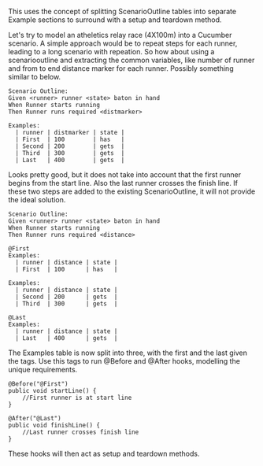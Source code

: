 This uses the concept of splitting ScenarioOutline tables into separate Example sections to surround with a setup and teardown method.

Let's try to model an atheletics relay race (4X100m) into a Cucumber scenario. A simple approach would be to repeat steps for each runner, leading to a long scenario with repeation. So how about using a scenariooutline and extracting the common variables, like number of runner and from to end distance marker for each runner. Possibly something similar to below.

    Scenario Outline: 
    Given <runner> runner <state> baton in hand
    When Runner starts running
    Then Runner runs required <distmarker>
    
    Examples: 
      | runner | distmarker | state |
      | First  | 100        | has   |
      | Second | 200        | gets  |
      | Third  | 300        | gets  |
      | Last   | 400        | gets  |
      
Looks pretty good, but it does not take into account that the first runner begins from the start line. Also the last runner crosses the finish line. If these two steps are added to the existing ScenarioOutline, it will not provide the ideal solution. 

    Scenario Outline: 
    Given <runner> runner <state> baton in hand
    When Runner starts running
    Then Runner runs required <distance>
    
    @First
    Examples: 
      | runner | distance | state |
      | First  | 100      | has   |

    Examples: 
      | runner | distance | state |
      | Second | 200      | gets  |
      | Third  | 300      | gets  |

    @Last
    Examples: 
      | runner | distance | state |
      | Last   | 400      | gets  |
      
The Examples table is now split into three, with the first and the last given the tags. Use this tags to run @Before and @After hooks, modelling the unique requirements.

    @Before("@First")
    public void startLine() {
        //First runner is at start line
    }
    
    @After("@Last")
    public void finishLine() {
    	//Last runner crosses finish line
    }
    
 These hooks will then act as setup and teardown methods.
